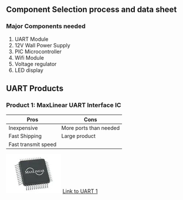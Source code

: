 ## Component Selection process and data sheet

### Major Components needed

1. UART Module
2. 12V Wall Power Supply
3. PIC Microcontroller
4. Wifi Module
5. Voltage regulator
6. LED display


## UART Products
### Product 1: MaxLinear UART Interface IC

Pros                 |  Cons 
---------------------|----------------
Inexpensive          | More ports than needed
Fast Shipping        | Large product
Fast transmit speed  |

![MaxLinear UART](UARTpic1.webp)
[Link to UART 1](https://www.mouser.com/ProductDetail/MaxLinear/ST16C554CQ64-F?qs%3DsGAEpiMZZMuyKkoWRCJ2WK2LkBH%2Fe8DzpnRsCY%2FOJKM%3D)
